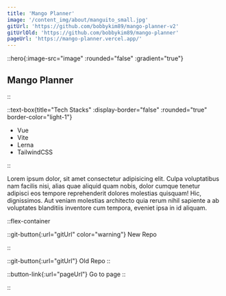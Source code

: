```yaml
---
title: 'Mango Planner'
image: '/content_img/about/manguito_small.jpg'
gitUrl: 'https://github.com/bobbykim89/mango-planner-v2'
gitUrlOld: 'https://github.com/bobbykim89/mango-planner'
pageUrl: 'https://mango-planner.vercel.app/'
---
```


::hero{:image-src="image" :rounded="false" :gradient="true"}

## Mango Planner

::

::text-box{title="Tech Stacks" :display-border="false" :rounded="true" border-color="light-1"}

- Vue
- Vite
- Lerna
- TailwindCSS

::

Lorem ipsum dolor, sit amet consectetur adipisicing elit. Culpa voluptatibus nam facilis nisi, alias quae aliquid quam nobis, dolor cumque tenetur adipisci eos tempore reprehenderit dolores molestias quisquam! Hic, dignissimos. Aut veniam molestias architecto quia rerum nihil sapiente a ab voluptates blanditiis inventore cum tempora, eveniet ipsa in id aliquam.

::flex-container

::git-button{:url="gitUrl" color="warning"}
New Repo

::

::git-button{:url="gitUrl"}
Old Repo
::

::button-link{:url="pageUrl"}
Go to page
::

::

